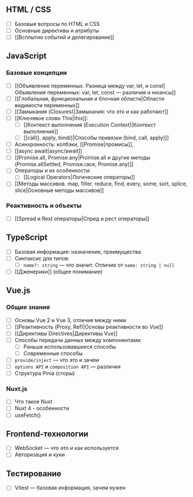 ## HTML / CSS
- [ ] Базовые вопросы по HTML и CSS
- [ ] Основные директивы и атрибуты
- [ ] [[Всплытие событий и делегирование]]

## JavaScript

### Базовые концепции
- [ ] [[Объявление переменных. Разница между var, let, и const|Объявление переменных: var, let, const — различия и нюансы]]
- [ ] [[Глобальная, функциональная и блочная области|Области видимости переменных]]
- [ ] [[Замыкания (Closures)|Замыкания: что это и как работают]]
- [ ] [[Ключевое слово This|this]]: 
	- [ ] [[Контекст выполнения (Execution Context)|Контекст выполнения]]
	- [ ] [[call(), apply, bind()|Cпособы привязки (bind, call, apply)]]
- [ ] Асинхронность: колбэки, [[Promise|промисы]], 
- [ ] [[async await|async/await]]
- [ ] [[Promise.all, Promise.any|Promise.all и другие методы (Promise.allSettled, Promise.race, Promise.any)]]
- [ ] Операторы и их особенности:
    - [ ] [[Logical Operators|Логические операторы]]
- [ ] [[Методы массивов. map, filter, reduce, find, every, some, sort, splice, slice|Основные методы массивов]]

### Реактивность и объекты
- [ ] [[Spread и Rest операторы|Спред и рест операторы]]

## TypeScript
- [ ] Базовая информация: назначение, преимущества
- [ ] Синтаксис для типов:
    - [ ] `name?: string` — что значит. Отличие от `name: string | null`
- [ ] [[Дженерики]] (общее понимание)

## Vue.js

### Общие знания
- [ ] Основы Vue 2 и Vue 3, отличия между ними
- [ ] [[Реактивность (Proxy, Ref)|Основы реактивности во Vue]]
- [ ] [[Директивы Directives|Директивы Vue]]
- [ ] Способы передачи данных между компонентами:
    - [ ] Раньше использовавшиеся способы
    - [ ] Современные способы
- [ ] `provide/inject` — что это и зачем
- [ ] `options API` и `composition API` — различия
- [ ] Структура Pinia (сторы)

### Nuxt.js
- [ ] Что такое Nuxt
- [ ] Nuxt 4 - особенности
- [ ] useFetch()

## Frontend-технологии
- [ ] WebSocket — что это и как используется
- [ ] Авторизация и куки

## Тестирование
- [ ] Vitest — базовая информация, зачем нужен